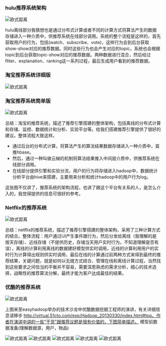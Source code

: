 ### hulu推荐系统架构

![欧式距离](../../images/rs8.png)

hulu离线部分我猜想也是通过分布式计算或者不同的计算方式将算法产生的数据存储进入一种介质中，供推荐系统在线部分调用。系统的整个流程是这样的，首先获取用户的行为，包括(watch、subscribe、vote)，这样行为会到后台获取show-show对应的推荐数据。同时这些行为也会产生对应的topic，系统也会根据topic到后台获取topic-show对应的推荐数据。两种数据进行混合，然后经过fliter、explanation、ranking这一系列过程，最后生成用户看到的推荐数据。


### 淘宝推荐系统详细版
![欧式距离](../../images/rs9.png)

### 淘宝推荐系统简单版
![欧式距离](../../images/rs10.png)

总结：淘宝的推荐系统，描述了推荐引擎搭建的整体架构，包括离线的分布式计算和存储、监控、数据统计和分析、实验平台等。给我们搭建推荐引擎提供了很好的建议。整体流程大致这样。

- 通过后台的分布式计算，将算法产生的算法结果数据存储进入一种介质中，首推hbase。
- 然后，通过一种叫做云梯的机制将算法结果推入中间层介质中，供推荐系统在线部分调用。
- 在线部分提供引擎和实验分流，用户的行为将存储进入hadoop中，数据统计分析平台由hive来搭建，主要用来分析和统计hadoop中的用户行为log。

这张图不仅讲了，推荐系统的架构流程，也讲了跟这个平台有关系的人，是怎么介入的，我觉得提供的信息可很好的参考。

### Netflix的推荐系统

![欧式距离](../../images/rs11.png)

总结：netflix的推荐系统，描述了推荐引擎搭建的整体架构，采用了三种计算方式的结合。整体流程：用户通过UI产生事件跟行为，然后分发给离线（我理解的是按天存储）、近线存储（不提供历史，存储当天用户实时行为。不知道理解是否有误），离线的计算利用离线的数据建好模型供实时调用，近线的计算利用用户的实时行为计算得出规则供实时调用，最后在线的计算通过前两种方式来得到最终的推荐结果，关键问题，就是如何以无缝方式结合、管理在线和离线计算过程，当然找到这些要求之间恰当的平衡并不容易，需要深思熟虑的需求分析，细心的技术选择，战略性的推荐算法分解，最终才能为客户达成最佳的结果。

### 优酷的推荐系统

![欧式距离](../../images/rs12.png)

上图来至easyhadoop举办的技术沙龙中优酷数据挖掘工程师的演讲，有关详细信息请移步 http://virtual.51cto.com/exp/Hadoop_20130330/index.html#top。作者在演讲中讲的一些"干货"跟推荐议题是很有价值的，下图简单描述。
模型前数据准备(理解数据源，用户，物品)

![欧式距离](../../images/rs13.png)
![欧式距离](../../images/rs14.png)
![欧式距离](../../images/rs15.png)
![欧式距离](../../images/rs16.png)
![欧式距离](../../images/rs17.png)
